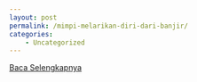```yaml
---
layout: post
permalink: /mimpi-melarikan-diri-dari-banjir/
categories:
    - Uncategorized
---
```


[Baca Selengkapnya](/09)